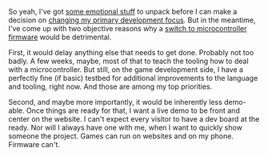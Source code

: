 So yeah, I've got [some emotional stuff](/daily/2024-10-25) to unpack before I
can make a decision on
[changing my primary development focus](/daily/2024-10-22). But in the meantime,
I've come up with two objective reasons why a
[switch to microcontroller firmware](/daily/2024-10-24) would be detrimental.

First, it would delay anything else that needs to get done. Probably not too
badly. A few weeks, maybe, most of that to teach the tooling how to deal with a
microcontroller. But still, on the game development side, I have a perfectly
fine (if basic) testbed for additional improvements to the language and tooling,
right now. And those are among my top priorities.

Second, and maybe more importantly, it would be inherently less demo-able. Once
things are ready for that, I want a live demo to be front and center on the
website. I can't expect every visitor to have a dev board at the ready. Nor will
I always have one with me, when I want to quickly show someone the project.
Games can run on websites and on my phone. Firmware can't.
